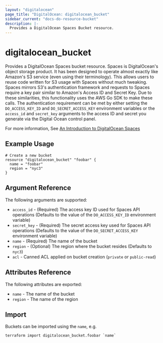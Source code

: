 ```yaml
---
layout: "digitalocean"
page_title: "DigitalOcean: digitalocean_bucket"
sidebar_current: "docs-do-resource-bucket"
description: |-
  Provides a DigitalOcean Spaces Bucket resource.
---
```


# digitalocean\_bucket

Provides a DigitalOcean Spaces bucket resource. Spaces is DigitalOcean's object
storage product.  It has been designed to operate almost exactly like Amazon's
S3 service (even using their terminology). This allows users to reuse code written
for S3 usage with Spaces without much tweaking. Spaces mirrors S3's authentication
framework and requests to Spaces require a key pair similar to Amazon's Access ID
and Secret Key.  Due to these similarities, this functionality uses the AWS Go SDK to make these calls.
The authentication requirement can be met by either setting the `DO_ACCESS_KEY_ID` and `DO_SECRET_ACCESS_KEY`
environment variables or the `access_id` and `secret_key` arguments to the access ID and secret you generate via the Digital Ocean control panel.

For more information, See [An Introduction to DigitalOcean Spaces](https://www.digitalocean.com/community/tutorials/an-introduction-to-digitalocean-spaces)

## Example Usage

```hcl
# Create a new bucket
resource "digitalocean_bucket" "foobar" {
  name = "foobar"
  region = "nyc3"
}
```

## Argument Reference

The following arguments are supported:

* `access_id` - (Required) The access key ID used for Spaces API operations (Defaults to the value of the `DO_ACCESS_KEY_ID` environment variable)
* `secret_key` - (Required) The secret access key used for Spaces API operations (Defaults to the value of the `DO_SECRET_ACCESS_KEY` environment variable)
* `name` - (Required) The name of the bucket
* `region` - (Optional) The region where the bucket resides (Defaults to `nyc3`)
* `acl` - Canned ACL applied on bucket creation (`private` or `public-read`)

## Attributes Reference

The following attributes are exported:

* `name` - The name of the bucket
* `region` - The name of the region


## Import

Buckets can be imported using the `name`, e.g.

```
terraform import digitalocean_bucket.foobar `name`
```
